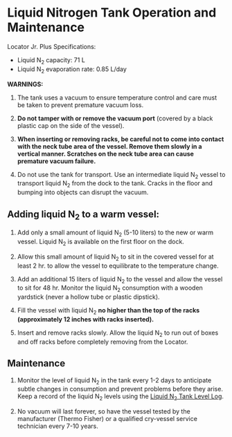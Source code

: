 # Liquid Nitrogen Tank Operation and Maintenance

Locator Jr. Plus Specifications:
  - Liquid N<sub>2</sub> capacity: 71 L
  - Liquid N<sub>2</sub> evaporation rate: 0.85 L/day

**WARNINGS:**

1. The tank uses a vacuum to ensure temperature control and care must be taken to prevent premature vacuum loss.

2. **Do not tamper with or remove the vacuum port** (covered by a black plastic cap on the side of the vessel).

3. **When inserting or removing racks, be careful not to come into contact with the neck tube area of the vessel. Remove them slowly in a vertical manner. Scratches on the neck tube area can cause premature vacuum failure.**

4. Do not use the tank for transport. Use an intermediate liquid N<sub>2</sub> vessel to transport liquid N<sub>2</sub> from the dock to the tank. Cracks in the floor and bumping into objects can disrupt the vacuum.

## Adding liquid N<sub>2</sub> to a warm vessel:

1. Add only a small amount of liquid N<sub>2</sub> (5-10 liters) to the new or warm vessel. Liquid N<sub>2</sub> is available on the first floor on the dock.

2. Allow this small amount of liquid N<sub>2</sub> to sit in the covered vessel for at least 2 hr. to allow the vessel to equilibrate to the temperature change.

3. Add an additional 15 liters of liquid N<sub>2</sub> to the vessel and allow the vessel to sit for 48 hr. Monitor the liquid N<sub>2</sub> consumption with a wooden yardstick (never a hollow tube or plastic dipstick).

4. Fill the vessel with liquid N<sub>2</sub> **no higher than the top of the racks (approximately 12 inches with racks inserted).**

5. Insert and remove racks slowly. Allow the liquid N<sub>2</sub> to run out of boxes and off racks before completely removing from the Locator.

## Maintenance

1. Monitor the level of liquid N<sub>2</sub> in the tank every 1-2 days to anticipate subtle changes in consumption and prevent problems before they arise. Keep a record of the liquid N<sub>2</sub> levels using the [Liquid N<sub>2</sub> Tank Level Log](Liquid_N2_Tank_Log.pdf).

2. No vacuum will last forever, so have the vessel tested by the manufacturer (Thermo Fisher) or a qualified cry-vessel service technician every 7-10 years.
